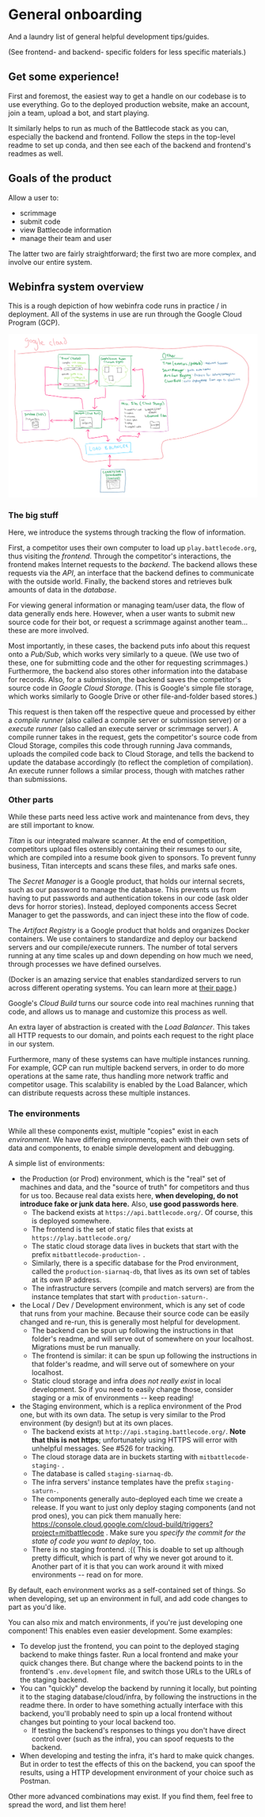 # General onboarding

And a laundry list of general helpful development tips/guides.

(See frontend- and backend- specific folders for less specific materials.)

## Get some experience!

First and foremost, the easiest way to get a handle on our codebase is to use everything. Go to the deployed production website, make an account, join a team, upload a bot, and start playing.

It similarly helps to run as much of the Battlecode stack as you can, especially the backend and frontend. Follow the steps in the top-level readme to set up conda, and then see each of the backend and frontend's readmes as well.

## Goals of the product

Allow a user to:

- scrimmage
- submit code
- view Battlecode information
- manage their team and user

The latter two are fairly straightforward; the first two are more complex, and involve our entire system.

## Webinfra system overview

This is a rough depiction of how webinfra code runs in practice / in deployment. All of the systems in use are run through the Google Cloud Program (GCP).

![System Diagram](system-diagram.png)

### The big stuff

Here, we introduce the systems through tracking the flow of information.

First, a competitor uses their own computer to load up `play.battlecode.org`, thus visiting the _frontend_. Through the competitor's interactions, the frontend makes Internet requests to the _backend_. The backend allows these requests via the _API_, an interface that the backend defines to communicate with the outside world. Finally, the backend stores and retrieves bulk amounts of data in the _database_.

For viewing general information or managing team/user data, the flow of data generally ends here. However, when a user wants to submit new source code for their bot, or request a scrimmage against another team... these are more involved.

Most importantly, in these cases, the backend puts info about this request onto a _Pub/Sub_, which works very similarly to a queue. (We use two of these, one for submitting code and the other for requesting scrimmages.)
Furthermore, the backend also stores other information into the database for records. Also, for a submission, the backend saves the competitor's source code in _Google Cloud Storage_. (This is Google's simple file storage, which works similarly to Google Drive or other file-and-folder based stores.)

This request is then taken off the respective queue and processed by either a _compile runner_ (also called a compile server or submission server) or a _execute runner_ (also called an execute server or scrimmage server). A compile runner takes in the request, gets the competitor's source code from Cloud Storage, compiles this code through running Java commands, uploads the compiled code back to Cloud Storage, and tells the backend to update the database accordingly (to reflect the completion of compilation). An execute runner follows a similar process, though with matches rather than submissions.

### Other parts

While these parts need less active work and maintenance from devs, they are still important to know.

_Titan_ is our integrated malware scanner. At the end of competition, competitors upload files ostensibly containing their resumes to our site, which are compiled into a resume book given to sponsors. To prevent funny business, Titan intercepts and scans these files, and marks safe ones.

The _Secret Manager_ is a Google product, that holds our internal secrets, such as our password to manage the database. This prevents us from having to put passwords and authentication tokens in our code (ask older devs for horror stories). Instead, deployed components access Secret Manager to get the passwords, and can inject these into the flow of code.

The _Artifact Registry_ is a Google product that holds and organizes Docker containers. We use containers to standardize and deploy our backend servers and our compile/execute runners. The number of total servers running at any time scales up and down depending on how much we need, through processes we have defined ourselves.

(Docker is an amazing service that enables standardized servers to run across different operating systems. You can learn more at [their page](https://www.docker.com).)

Google's _Cloud Build_ turns our source code into real machines running that code, and allows us to manage and customize this process as well.

An extra layer of abstraction is created with the _Load Balancer_. This takes all HTTP requests to our domain, and points each request to the right place in our system.

Furthermore, many of these systems can have multiple instances running. For example, GCP can run multiple backend servers, in order to do more operations at the same rate, thus handling more network traffic and competitor usage. This scalability is enabled by the Load Balancer, which can distribute requests across these multiple instances.

### The environments

While all these components exist, multiple "copies" exist in each _environment_. We have differing environments, each with their own sets of data and components, to enable simple development and debugging.

A simple list of environments:

- the Production (or Prod) environment, which is the "real" set of machines and data, and the "source of truth" for competitors and thus for us too. Because real data exists here, **when developing, do not introduce fake or junk data here.** Also, **use good passwords here**.
  - The backend exists at `https://api.battlecode.org/`. Of course, this is deployed somewhere.
  - The frontend is the set of static files that exists at `https://play.battlecode.org/`
  - The static cloud storage data lives in buckets that start with the prefix `mitbattlecode-production-` .
  - Similarly, there is a specific database for the Prod environment, called the `production-siarnaq-db`, that lives as its own set of tables at its own IP address.
  - The infrastructure servers (compile and match servers) are from the instance templates that start with `production-saturn-`.
- the Local / Dev / Development environment, which is any set of code that runs from your machine. Because their source code can be easily changed and re-run, this is generally most helpful for development.
  - The backend can be spun up following the instructions in that folder's readme, and will serve out of somewhere on your localhost. Migrations must be run manually.
  - The frontend is similar: it can be spun up following the instructions in that folder's readme, and will serve out of somewhere on your localhost.
  - Static cloud storage and infra _does not really exist_ in local development. So if you need to easily change those, consider staging or a mix of environments -- keep reading!
- the Staging environment, which is a replica environment of the Prod one, but with its own data. The setup is very similar to the Prod environment (by design!) but at its own places.
  - The backend exists at `http://api.staging.battlecode.org/`. **Note that this is not https**; unfortunately using HTTPS will error with unhelpful messages. See #526 for tracking.
  - The cloud storage data are in buckets starting with `mitbattlecode-staging-` .
  - The database is called `staging-siarnaq-db`.
  - The infra servers' instance templates have the prefix `staging-saturn-`.
  - The components generally auto-deployed each time we create a release. If you want to just only deploy staging components (and not prod ones), you can pick them manually here: https://console.cloud.google.com/cloud-build/triggers?project=mitbattlecode . Make sure you _specify the commit for the state of code you want to deploy_, too.
  - There is no staging frontend. :(( This is doable to set up although pretty difficult, which is part of why we never got around to it. Another part of it is that you can work around it with mixed environments -- read on for more.

By default, each environment works as a self-contained set of things. So when developing, set up an environment in full, and add code changes to part as you'd like.

You can also mix and match environments, if you're just developing one component! This enables even easier development. Some examples:

- To develop just the frontend, you can point to the deployed staging backend to make things faster. Run a local frontend and make your quick changes there. But change where the backend points to in the frontend's `.env.development` file, and switch those URLs to the URLs of the staging backend.
- You can "quickly" develop the backend by running it locally, but pointing it to the staging database/cloud/infra, by following the instructions in the readme there. In order to have something actually interface with this backend, you'll probably need to spin up a local frontend without changes but pointing to your local backend too.
  - If testing the backend's responses to things you don't have direct control over (such as the infra), you can spoof requests to the backend.
- When developing and testing the infra, it's hard to make quick changes. But in order to test the effects of this on the backend, you can spoof the results, using a HTTP development environment of your choice such as Postman.

Other more advanced combinations may exist. If you find them, feel free to spread the word, and list them here!
